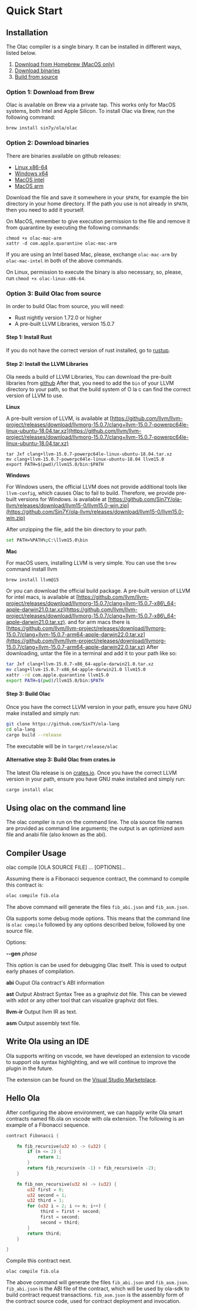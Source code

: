 # Quick Start

## Installation

The Olac compiler is a single binary. It can be installed in different ways, listed below.

1. [Download from Homebrew (MacOS only)](quick-start.md#option-1-download-from-brew)
2. [Download binaries](quick-start.md#option-2-download-binaries)
3. [Build from source](quick-start.md#option-3-build-olac-from-source)

### Option 1: Download from Brew

Olac is available on Brew via a private tap. This works only for MacOS systems, both Intel and Apple Silicon. To install Olac via Brew, run the following command:

```shell
brew install sin7y/ola/olac
```

### Option 2: Download binaries

There are binaries available on github releases:

* [Linux x86-64](https://github.com/Sin7Y/ola-lang/releases/download/v0.1.0/olac-linux-x86-64)
* [Windows x64](https://github.com/Sin7Y/ola-lang/releases/download/v0.1.0/olac-windows.exe)
* [MacOS intel](https://github.com/Sin7Y/ola-lang/releases/download/v0.1.0/olac-mac-intel)
* [MacOS arm](https://github.com/Sin7Y/ola-lang/releases/download/v0.1.0/olac-mac-arm)

Download the file and save it somewhere in your `$PATH`, for example the bin directory in your home directory. If the path you use is not already in `$PATH`, then you need to add it yourself.

On MacOS, remember to give execution permission to the file and remove it from quarantine by executing the following commands:

```shell
chmod +x olac-mac-arm
xattr -d com.apple.quarantine olac-mac-arm
```

If you are using an Intel based Mac, please, exchange `olac-mac-arm` by `olac-mac-intel` in both of the above commands.

On Linux, permission to execute the binary is also necessary, so, please, run `chmod +x olac-linux-x86-64`.

### Option 3: Build Olac from source

In order to build Olac from source, you will need:

* Rust nightly version 1.72.0 or higher
* A pre-built LLVM Libraries, version 15.0.7

#### Step 1: Install Rust

If you do not have the correct version of rust installed, go to [rustup](https://rustup.rs/).

#### Step 2: Install the LLVM Libraries

Ola needs a build of LLVM Libraries, You can download the pre-built libraries from [github](https://github.com/llvm/llvm-project/releases/tag/llvmorg-15.0.7) After that, you need to add the `bin` of your LLVM directory to your path, so that the build system of O la c can find the correct version of LLVM to use.

**Linux**

A pre-built version of LLVM, is available at [https://github.com/llvm/llvm-project/releases/download/llvmorg-15.0.7/clang+llvm-15.0.7-powerpc64le-linux-ubuntu-18.04.tar.xz](https://github.com/llvm/llvm-project/releases/download/llvmorg-15.0.7/clang+llvm-15.0.7-powerpc64le-linux-ubuntu-18.04.tar.xz)

```shell
tar Jxf clang+llvm-15.0.7-powerpc64le-linux-ubuntu-18.04.tar.xz
mv clang+llvm-15.0.7-powerpc64le-linux-ubuntu-18.04 llvm15.0
export PATH=$(pwd)/llvm15.0/bin:$PATH
```

**Windows**

For Windows users, the official LLVM does not provide additional tools like `llvm-config`, which causes Olac to fail to build. Therefore, we provide pre-built versions for Windows. is available at [https://github.com/Sin7Y/ola-llvm/releases/download/llvm15-0/llvm15.0-win.zip](https://github.com/Sin7Y/ola-llvm/releases/download/llvm15-0/llvm15.0-win.zip)

After unzipping the file, add the bin directory to your path.

```bash
set PATH=%PATH%;C:\llvm15.0\bin
```

**Mac**

For macOS users, installing LLVM is very simple. You can use the `brew` command install llvm

```
brew install llvm@15
```

Or you can download the official build package. A pre-built version of LLVM for intel macs, is available at [https://github.com/llvm/llvm-project/releases/download/llvmorg-15.0.7/clang+llvm-15.0.7-x86\_64-apple-darwin21.0.tar.xz](https://github.com/llvm/llvm-project/releases/download/llvmorg-15.0.7/clang+llvm-15.0.7-x86\_64-apple-darwin21.0.tar.xz). and for arm macs there is [https://github.com/llvm/llvm-project/releases/download/llvmorg-15.0.7/clang+llvm-15.0.7-arm64-apple-darwin22.0.tar.xz](https://github.com/llvm/llvm-project/releases/download/llvmorg-15.0.7/clang+llvm-15.0.7-arm64-apple-darwin22.0.tar.xz) After downloading, untar the file in a terminal and add it to your path like so:

```bash
tar Jxf clang+llvm-15.0.7-x86_64-apple-darwin21.0.tar.xz
mv clang+llvm-15.0.7-x86_64-apple-darwin21.0 llvm15.0
xattr -rd com.apple.quarantine llvm15.0 
export PATH=$(pwd)/llvm15.0/bin:$PATH
```

#### Step 3: Build Olac

Once you have the correct LLVM version in your path, ensure you have GNU make installed and simply run:

```bash
git clone https://github.com/Sin7Y/ola-lang
cd ola-lang
cargo build --release
```

The executable will be in `target/release/olac`

#### Alternative step 3: Build Olac from crates.io

The latest Ola release is on [crates.io](https://crates.io/crates/ola-lang). Once you have the correct LLVM version in your path, ensure you have GNU make installed and simply run:

```bash
cargo install olac
```

## Using olac on the command line

The olac compiler is run on the command line. The ola source file names are provided as command line arguments; the output is an optimized asm file and anabi file (also known as the abi).

## Compiler Usage

olac compile \[OLA SOURCE FILE] ... \[OPTIONS]…

Assuming there is a Fibonacci sequence contract, the command to compile this contract is:

```bash
olac compile fib.ola
```

The above command will generate the files `fib_abi.json` and `fib_asm.json`.

Ola supports some debug mode options. This means that the command line is `olac compile` followed by any options described below, followed by one source file.

Options:

**--gen** _phase_

This option is can be used for debugging Olac itself. This is used to output early phases of compilation.

**abi** Ouput Ola contract's ABI information

**ast** Output Abstract Syntax Tree as a graphviz dot file. This can be viewed with xdot or any other tool that can visualize graphviz dot files.

**llvm-ir** Output llvm IR as text.

**asm** Output assembly text file.

## Write Ola using an IDE

Ola supports writing on vscode, we have developed an extension to vscode to support ola syntax highlighting, and we will continue to improve the plugin in the future.

The extension can be found on the [Visual Studio Marketplace](https://marketplace.visualstudio.com/items?itemName=Sin7y.ola).

## Hello Ola

After configuring the above environment, we can happily write Ola smart contracts named fib.ola on vscode with ola extension. The following is an example of a Fibonacci sequence.

```rust
contract Fibonacci {

    fn fib_recursive(u32 n) -> (u32) {
        if (n <= 2) {
            return 1;
        }
        return fib_recursive(n -1) + fib_recursive(n -2);
    }

    fn fib_non_recursive(u32 n) -> (u32) {
        u32 first = 0;
        u32 second = 1;
        u32 third = 1;
        for (u32 i = 2; i <= n; i++) {
             third = first + second;
             first = second;
             second = third;
        }
        return third;
    }

}
```

Compile this contract next.

```shell
olac compile fib.ola
```

The above command will generate the files `fib_abi.json` and `fib_asm.json`. `fib_abi.json` is the ABI file of the contract, which will be used by ola-sdk to build contract request transactions. `fib_asm.json` is the assembly form of the contract source code, used for contract deployment and invocation.
